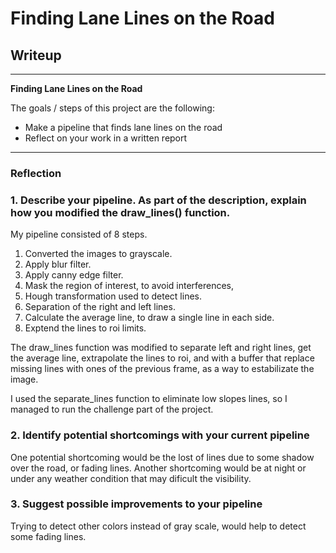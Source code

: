 # **Finding Lane Lines on the Road** 

## Writeup

---

**Finding Lane Lines on the Road**

The goals / steps of this project are the following:
* Make a pipeline that finds lane lines on the road
* Reflect on your work in a written report


[//]: # (Image References)

[image1]: ./test_images/grayscale.jpg "Grayscale"

---

### Reflection

### 1. Describe your pipeline. As part of the description, explain how you modified the draw_lines() function.

My pipeline consisted of 8 steps. 

1) Converted the images to grayscale.
2) Apply blur filter.
3) Apply canny edge filter. 
4) Mask the region of interest, to avoid interferences,
5) Hough transformation used to detect lines.
6) Separation of the right and left lines.
7) Calculate the average line, to draw a single line in each side.
8) Exptend the lines to roi limits.

The draw_lines function was modified to separate left and right lines, get the average line,
extrapolate the lines to roi, and with a buffer that replace missing lines with ones of the 
previous frame, as a way to estabilizate the image.

I used the separate_lines function to eliminate low slopes lines, so I managed to run the challenge part 
of the project.

[image2]: ./test_images/grayscale.jpg "Grayscale"

[image3]: ./test_images/image_canny.jpg "Canny"

[image4]: ./test_images/mask.jpg "Mask"

[image5]: ./test_images/draw_lines.jpg "Lines Detected"


### 2. Identify potential shortcomings with your current pipeline

One potential shortcoming would be the lost of lines due to some shadow over the road,
or fading lines.
Another shortcoming would be at night or under any weather condition that may dificult the visibility.


### 3. Suggest possible improvements to your pipeline

Trying to detect other colors instead of gray scale, would help to detect some fading lines.
